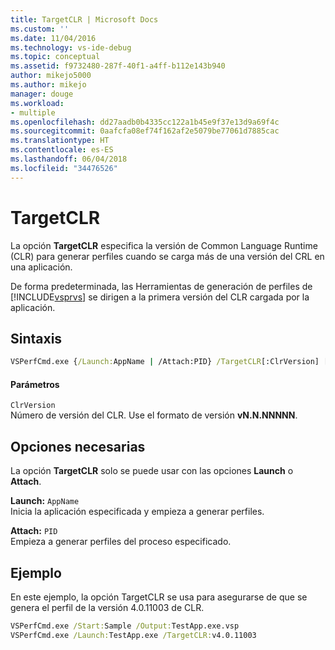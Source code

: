 ```yaml
---
title: TargetCLR | Microsoft Docs
ms.custom: ''
ms.date: 11/04/2016
ms.technology: vs-ide-debug
ms.topic: conceptual
ms.assetid: f9732480-287f-40f1-a4ff-b112e143b940
author: mikejo5000
ms.author: mikejo
manager: douge
ms.workload:
- multiple
ms.openlocfilehash: dd27aadb0b4335cc122a1b45e9f37e13d9a69f4c
ms.sourcegitcommit: 0aafcfa08ef74f162af2e5079be77061d7885cac
ms.translationtype: HT
ms.contentlocale: es-ES
ms.lasthandoff: 06/04/2018
ms.locfileid: "34476526"
---
```

# <a name="targetclr"></a>TargetCLR
La opción **TargetCLR** especifica la versión de Common Language Runtime (CLR) para generar perfiles cuando se carga más de una versión del CRL en una aplicación.  
  
 De forma predeterminada, las Herramientas de generación de perfiles de [!INCLUDE[vsprvs](../code-quality/includes/vsprvs_md.md)] se dirigen a la primera versión del CLR cargada por la aplicación.  
  
## <a name="syntax"></a>Sintaxis  
  
```cmd  
VSPerfCmd.exe {/Launch:AppName | /Attach:PID} /TargetCLR[:ClrVersion] [Options]   
```  
  
#### <a name="parameters"></a>Parámetros  
 `ClrVersion`  
 Número de versión del CLR. Use el formato de versión **vN.N.NNNNN**.  
  
## <a name="required-options"></a>Opciones necesarias  
 La opción **TargetCLR** solo se puede usar con las opciones **Launch** o **Attach**.  
  
 **Launch:** `AppName`  
 Inicia la aplicación especificada y empieza a generar perfiles.  
  
 **Attach:** `PID`  
 Empieza a generar perfiles del proceso especificado.  
  
## <a name="example"></a>Ejemplo  
 En este ejemplo, la opción TargetCLR se usa para asegurarse de que se genera el perfil de la versión 4.0.11003 de CLR.  
  
```cmd  
VSPerfCmd.exe /Start:Sample /Output:TestApp.exe.vsp  
VSPerfCmd.exe /Launch:TestApp.exe /TargetCLR:v4.0.11003  
```